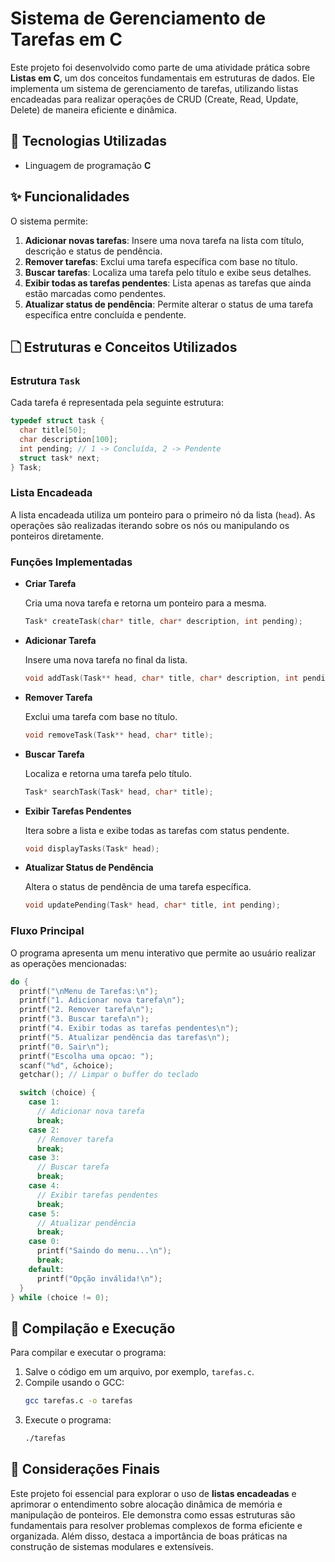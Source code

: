 # Sistema de Gerenciamento de Tarefas em C

Este projeto foi desenvolvido como parte de uma atividade prática sobre **Listas em C**, um dos conceitos fundamentais em estruturas de dados. Ele implementa um sistema de gerenciamento de tarefas, utilizando listas encadeadas para realizar operações de CRUD (Create, Read, Update, Delete) de maneira eficiente e dinâmica.

## 🔧 Tecnologias Utilizadas

- Linguagem de programação **C**

## ✨ Funcionalidades

O sistema permite:

1. **Adicionar novas tarefas**: Insere uma nova tarefa na lista com título, descrição e status de pendência.
2. **Remover tarefas**: Exclui uma tarefa específica com base no título.
3. **Buscar tarefas**: Localiza uma tarefa pelo título e exibe seus detalhes.
4. **Exibir todas as tarefas pendentes**: Lista apenas as tarefas que ainda estão marcadas como pendentes.
5. **Atualizar status de pendência**: Permite alterar o status de uma tarefa específica entre concluída e pendente.

## 🗋 Estruturas e Conceitos Utilizados

### Estrutura `Task`

Cada tarefa é representada pela seguinte estrutura:

```c
typedef struct task {
  char title[50];
  char description[100];
  int pending; // 1 -> Concluída, 2 -> Pendente
  struct task* next;
} Task;
```

### Lista Encadeada

A lista encadeada utiliza um ponteiro para o primeiro nó da lista (`head`). As operações são realizadas iterando sobre os nós ou manipulando os ponteiros diretamente.

### Funções Implementadas

- **Criar Tarefa**

  Cria uma nova tarefa e retorna um ponteiro para a mesma.

  ```c
  Task* createTask(char* title, char* description, int pending);
  ```

- **Adicionar Tarefa**

  Insere uma nova tarefa no final da lista.

  ```c
  void addTask(Task** head, char* title, char* description, int pending);
  ```

- **Remover Tarefa**

  Exclui uma tarefa com base no título.

  ```c
  void removeTask(Task** head, char* title);
  ```

- **Buscar Tarefa**

  Localiza e retorna uma tarefa pelo título.

  ```c
  Task* searchTask(Task* head, char* title);
  ```

- **Exibir Tarefas Pendentes**

  Itera sobre a lista e exibe todas as tarefas com status pendente.

  ```c
  void displayTasks(Task* head);
  ```

- **Atualizar Status de Pendência**

  Altera o status de pendência de uma tarefa específica.

  ```c
  void updatePending(Task* head, char* title, int pending);
  ```

### Fluxo Principal

O programa apresenta um menu interativo que permite ao usuário realizar as operações mencionadas:

```c
do {
  printf("\nMenu de Tarefas:\n");
  printf("1. Adicionar nova tarefa\n");
  printf("2. Remover tarefa\n");
  printf("3. Buscar tarefa\n");
  printf("4. Exibir todas as tarefas pendentes\n");
  printf("5. Atualizar pendência das tarefas\n");
  printf("0. Sair\n");
  printf("Escolha uma opcao: ");
  scanf("%d", &choice);
  getchar(); // Limpar o buffer do teclado

  switch (choice) {
    case 1:
      // Adicionar nova tarefa
      break;
    case 2:
      // Remover tarefa
      break;
    case 3:
      // Buscar tarefa
      break;
    case 4:
      // Exibir tarefas pendentes
      break;
    case 5:
      // Atualizar pendência
      break;
    case 0:
      printf("Saindo do menu...\n");
      break;
    default:
      printf("Opção inválida!\n");
  }
} while (choice != 0);
```

## 🔑 Compilação e Execução

Para compilar e executar o programa:

1. Salve o código em um arquivo, por exemplo, `tarefas.c`.
2. Compile usando o GCC:
   ```bash
   gcc tarefas.c -o tarefas
   ```
3. Execute o programa:
   ```bash
   ./tarefas
   ```

## 🙏 Considerações Finais

Este projeto foi essencial para explorar o uso de **listas encadeadas** e aprimorar o entendimento sobre alocação dinâmica de memória e manipulação de ponteiros. Ele demonstra como essas estruturas são fundamentais para resolver problemas complexos de forma eficiente e organizada. Além disso, destaca a importância de boas práticas na construção de sistemas modulares e extensíveis.

